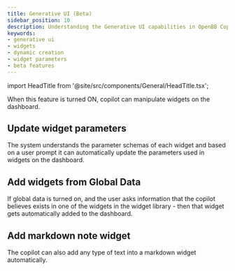 ```yaml
---
title: Generative UI (Beta)
sidebar_position: 10
description: Understanding the Generative UI capabilities in OpenBB Copilot
keywords:
- generative ui
- widgets
- dynamic creation
- widget parameters
- beta features
---
```


import HeadTitle from '@site/src/components/General/HeadTitle.tsx';

<HeadTitle title="Generative UI (Beta) | OpenBB Workspace Docs" />

When this feature is turned ON, copilot can manipulate widgets on the dashboard.

## Update widget parameters

The system understands the parameter schemas of each widget and based on a user prompt it can automatically update the parameters used in widgets on the dashboard.

## Add widgets from Global Data

If global data is turned on, and the user asks information that the copilot believes exists in one of the widgets in the widget library - then that widget gets automatically added to the dashboard.

## Add markdown note widget

The copilot can also add any type of text into a markdown widget automatically.
